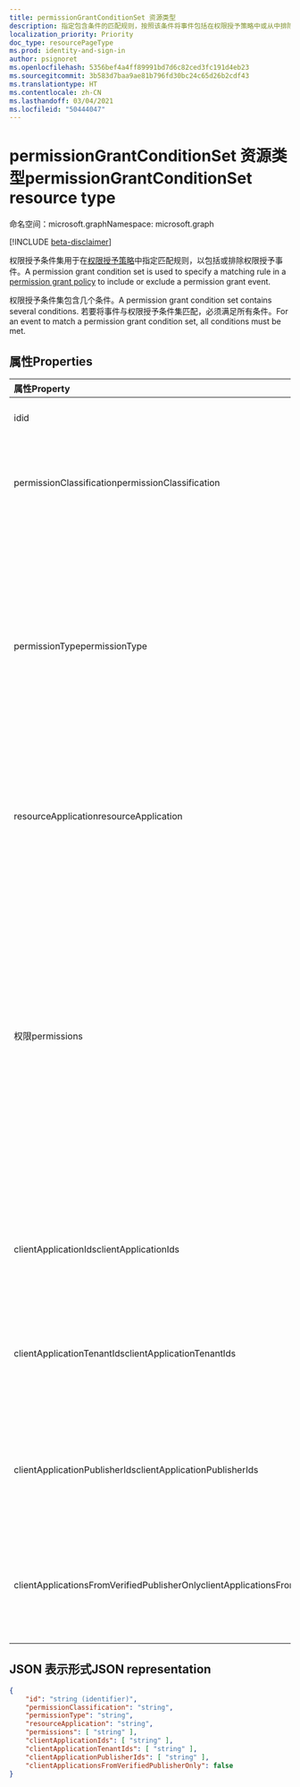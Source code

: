 ```yaml
---
title: permissionGrantConditionSet 资源类型
description: 指定包含条件的匹配规则，按照该条件将事件包括在权限授予策略中或从中排除。
localization_priority: Priority
doc_type: resourcePageType
ms.prod: identity-and-sign-in
author: psignoret
ms.openlocfilehash: 5356bef4a4ff89991bd7d6c82ced3fc191d4eb23
ms.sourcegitcommit: 3b583d7baa9ae81b796fd30bc24c65d26b2cdf43
ms.translationtype: HT
ms.contentlocale: zh-CN
ms.lasthandoff: 03/04/2021
ms.locfileid: "50444047"
---
```

# <a name="permissiongrantconditionset-resource-type"></a><span data-ttu-id="29fe9-103">permissionGrantConditionSet 资源类型</span><span class="sxs-lookup"><span data-stu-id="29fe9-103">permissionGrantConditionSet resource type</span></span>

<span data-ttu-id="29fe9-104">命名空间：microsoft.graph</span><span class="sxs-lookup"><span data-stu-id="29fe9-104">Namespace: microsoft.graph</span></span>

[!INCLUDE [beta-disclaimer](../../includes/beta-disclaimer.md)]

<span data-ttu-id="29fe9-105">权限授予条件集用于在[权限授予策略](permissiongrantpolicy.md)中指定匹配规则，以包括或排除权限授予事件。</span><span class="sxs-lookup"><span data-stu-id="29fe9-105">A permission grant condition set is used to specify a matching rule in a [permission grant policy](permissiongrantpolicy.md) to include or exclude a permission grant event.</span></span>

<span data-ttu-id="29fe9-106">权限授予条件集包含几个条件。</span><span class="sxs-lookup"><span data-stu-id="29fe9-106">A permission grant condition set contains several conditions.</span></span> <span data-ttu-id="29fe9-107">若要将事件与权限授予条件集匹配，必须满足所有条件。</span><span class="sxs-lookup"><span data-stu-id="29fe9-107">For an event to match a permission grant condition set, all conditions must be met.</span></span>

## <a name="properties"></a><span data-ttu-id="29fe9-108">属性</span><span class="sxs-lookup"><span data-stu-id="29fe9-108">Properties</span></span>

| <span data-ttu-id="29fe9-109">属性</span><span class="sxs-lookup"><span data-stu-id="29fe9-109">Property</span></span>     | <span data-ttu-id="29fe9-110">类型</span><span class="sxs-lookup"><span data-stu-id="29fe9-110">Type</span></span> |<span data-ttu-id="29fe9-111">说明</span><span class="sxs-lookup"><span data-stu-id="29fe9-111">Description</span></span>|
|:---------------|:--------|:----------|
| <span data-ttu-id="29fe9-112">id</span><span class="sxs-lookup"><span data-stu-id="29fe9-112">id</span></span> | <span data-ttu-id="29fe9-113">String</span><span class="sxs-lookup"><span data-stu-id="29fe9-113">String</span></span> | <span data-ttu-id="29fe9-114">权限授予条件集的唯一标识符。</span><span class="sxs-lookup"><span data-stu-id="29fe9-114">The unique identifier for the permission grant condition set.</span></span> <span data-ttu-id="29fe9-115">键。</span><span class="sxs-lookup"><span data-stu-id="29fe9-115">Key.</span></span> <span data-ttu-id="29fe9-116">只读。</span><span class="sxs-lookup"><span data-stu-id="29fe9-116">Read-only.</span></span> |
| <span data-ttu-id="29fe9-117">permissionClassification</span><span class="sxs-lookup"><span data-stu-id="29fe9-117">permissionClassification</span></span> | <span data-ttu-id="29fe9-118">字符串</span><span class="sxs-lookup"><span data-stu-id="29fe9-118">String</span></span> | <span data-ttu-id="29fe9-119">正在授予的权限的[权限分类](delegatedpermissionclassification.md)，或“all”，以与任何权限分类（包括未分类的权限）匹配。</span><span class="sxs-lookup"><span data-stu-id="29fe9-119">The [permission classification](delegatedpermissionclassification.md) for the permission being granted, or "all" to match with any permission classification (including permissions which are not classified).</span></span> <span data-ttu-id="29fe9-120">默认值为“`all`”。</span><span class="sxs-lookup"><span data-stu-id="29fe9-120">Default is `all`.</span></span> |
| <span data-ttu-id="29fe9-121">permissionType</span><span class="sxs-lookup"><span data-stu-id="29fe9-121">permissionType</span></span> | <span data-ttu-id="29fe9-122">permissionType</span><span class="sxs-lookup"><span data-stu-id="29fe9-122">permissionType</span></span> | <span data-ttu-id="29fe9-123">正在授予的权限的权限类型。</span><span class="sxs-lookup"><span data-stu-id="29fe9-123">The permission type of the permission being granted.</span></span> <span data-ttu-id="29fe9-124">可能的值：`application`，适用于应用程序权限（例如应用角色）或 `delegated`，适用于代理权限。</span><span class="sxs-lookup"><span data-stu-id="29fe9-124">Possible values: `application` for application permissions (e.g. app roles) or `delegated` for delegated permissions.</span></span> <span data-ttu-id="29fe9-125">值 `delegatedUserConsentable` 表示未由 API 发布者配置为需要管理员同意的委派权限 - 该值可以在内置权限授予策略中使用，但不能在自定义权限授予策略中使用。</span><span class="sxs-lookup"><span data-stu-id="29fe9-125">The value `delegatedUserConsentable` indicates delegated permissions which have not been configured by the API publisher to require admin consent—this value may be used in built-in permission grant policies, but cannot be used in custom permission grant policies.</span></span> <span data-ttu-id="29fe9-126">必填。</span><span class="sxs-lookup"><span data-stu-id="29fe9-126">Required.</span></span> |
| <span data-ttu-id="29fe9-127">resourceApplication</span><span class="sxs-lookup"><span data-stu-id="29fe9-127">resourceApplication</span></span> | <span data-ttu-id="29fe9-128">字符串</span><span class="sxs-lookup"><span data-stu-id="29fe9-128">String</span></span> | <span data-ttu-id="29fe9-129">正在为其授予权限的资源应用程序（例如 API）的 **appId**，或者与任何资源应用程序或 API 匹配的 `any`。</span><span class="sxs-lookup"><span data-stu-id="29fe9-129">The **appId** of the resource application (e.g. the API) for which a permission is being granted, or `any` to match with any resource application or API.</span></span> <span data-ttu-id="29fe9-130">默认值为“`any`”。</span><span class="sxs-lookup"><span data-stu-id="29fe9-130">Default is `any`.</span></span> |
| <span data-ttu-id="29fe9-131">权限</span><span class="sxs-lookup"><span data-stu-id="29fe9-131">permissions</span></span> | <span data-ttu-id="29fe9-132">String collection</span><span class="sxs-lookup"><span data-stu-id="29fe9-132">String collection</span></span> | <span data-ttu-id="29fe9-133">要与之匹配的特定许可的 **id** 值列表，或具有单一值“all”以与任何权限匹配的列表。</span><span class="sxs-lookup"><span data-stu-id="29fe9-133">The list of **id** values for the specific permissions to match with, or a list with the single value "all" to match with any permission.</span></span> <span data-ttu-id="29fe9-134">可以在 API 的 [**servicePrincipal**](serviceprincipal.md) 对象的 **publishedPermissionScopes** 属性中找到委派权限的 **id**。</span><span class="sxs-lookup"><span data-stu-id="29fe9-134">The **id** of delegated permissions can be found in the **publishedPermissionScopes** property of the API's [**servicePrincipal**](serviceprincipal.md) object.</span></span> <span data-ttu-id="29fe9-135">可以在 API 的 [**servicePrincipal**](serviceprincipal.md) 对象的 **appRoles** 属性中找到应用程序权限的 **id**。</span><span class="sxs-lookup"><span data-stu-id="29fe9-135">The **id** of application permissions can be found in the **appRoles** property of the API's [**servicePrincipal**](serviceprincipal.md) object.</span></span> <span data-ttu-id="29fe9-136">可以在 API 的 [**servicePrincipal**](serviceprincipal.md) 对象的 **resourceSpecificApplicationPermissions** 属性中找到特定于资源的应用程序权限的 **id**。</span><span class="sxs-lookup"><span data-stu-id="29fe9-136">The **id** of resource-specific application permissions can be found in the **resourceSpecificApplicationPermissions** property of the API's [**servicePrincipal**](serviceprincipal.md) object.</span></span> <span data-ttu-id="29fe9-137">默认值为单一值“all”。</span><span class="sxs-lookup"><span data-stu-id="29fe9-137">Default is the single value "all".</span></span> |
| <span data-ttu-id="29fe9-138">clientApplicationIds</span><span class="sxs-lookup"><span data-stu-id="29fe9-138">clientApplicationIds</span></span> | <span data-ttu-id="29fe9-139">字符串集合</span><span class="sxs-lookup"><span data-stu-id="29fe9-139">String collection</span></span> | <span data-ttu-id="29fe9-140">要匹配的客户端应用程序的 **appId** 值列表，或具有单个值“all”以匹配任何客户端应用程序的列表。</span><span class="sxs-lookup"><span data-stu-id="29fe9-140">A list of **appId** values for the client applications to match with, or a list with the single value "all" to match any client application.</span></span> <span data-ttu-id="29fe9-141">默认值为单一值“all”。</span><span class="sxs-lookup"><span data-stu-id="29fe9-141">Default is the single value "all".</span></span> |
| <span data-ttu-id="29fe9-142">clientApplicationTenantIds</span><span class="sxs-lookup"><span data-stu-id="29fe9-142">clientApplicationTenantIds</span></span> | <span data-ttu-id="29fe9-143">字符串集合</span><span class="sxs-lookup"><span data-stu-id="29fe9-143">String collection</span></span> | <span data-ttu-id="29fe9-144">在其中注册了客户端应用程序的 Azure Active Directory 租户 ID 的列表，或具有单一值“all”以与在任何租户中注册的客户端应用程序匹配的列表。</span><span class="sxs-lookup"><span data-stu-id="29fe9-144">A list of Azure Active Directory tenant IDs in which the client application is registered, or a list with the single value "all" to match with client apps registered in any tenant.</span></span> <span data-ttu-id="29fe9-145">默认值为单一值“all”。</span><span class="sxs-lookup"><span data-stu-id="29fe9-145">Default is the single value "all".</span></span> |
| <span data-ttu-id="29fe9-146">clientApplicationPublisherIds</span><span class="sxs-lookup"><span data-stu-id="29fe9-146">clientApplicationPublisherIds</span></span> | <span data-ttu-id="29fe9-147">字符串集合</span><span class="sxs-lookup"><span data-stu-id="29fe9-147">String collection</span></span> | <span data-ttu-id="29fe9-148">已验证的客户端应用程序发布者的 Microsoft 合作伙伴网络 (MPN) ID 列表，或具有单一值“all”以与来自任何发布者的客户端应用程序匹配的列表。</span><span class="sxs-lookup"><span data-stu-id="29fe9-148">A list of Microsoft Partner Network (MPN) IDs for verified publishers of the client application, or a list with the single value "all" to match with client apps from any publisher.</span></span> <span data-ttu-id="29fe9-149">默认值为单一值“all”。</span><span class="sxs-lookup"><span data-stu-id="29fe9-149">Default is the single value "all".</span></span> |
| <span data-ttu-id="29fe9-150">clientApplicationsFromVerifiedPublisherOnly</span><span class="sxs-lookup"><span data-stu-id="29fe9-150">clientApplicationsFromVerifiedPublisherOnly</span></span> | <span data-ttu-id="29fe9-151">布尔值</span><span class="sxs-lookup"><span data-stu-id="29fe9-151">Boolean</span></span> | <span data-ttu-id="29fe9-152">设置为“`true`”将仅在具有已验证发布者的客户端应用程序上进行匹配。</span><span class="sxs-lookup"><span data-stu-id="29fe9-152">Set to `true` to only match on client applications with a verified publisher.</span></span> <span data-ttu-id="29fe9-153">设置为 `false` 将在任何客户端应用上进行匹配，即使未验证发布者。</span><span class="sxs-lookup"><span data-stu-id="29fe9-153">Set to `false` to match on any client app, even if it does not have a verified publisher.</span></span> <span data-ttu-id="29fe9-154">默认值为“`false`”。</span><span class="sxs-lookup"><span data-stu-id="29fe9-154">Default is `false`.</span></span> |

## <a name="json-representation"></a><span data-ttu-id="29fe9-155">JSON 表示形式</span><span class="sxs-lookup"><span data-stu-id="29fe9-155">JSON representation</span></span>

<!-- {
  "blockType": "resource",
  "keyProperty": "id",
  "@odata.type": "microsoft.graph.permissionGrantConditionSet"
}-->

```json
{
    "id": "string (identifier)",
    "permissionClassification": "string",
    "permissionType": "string",
    "resourceApplication": "string",
    "permissions": [ "string" ],
    "clientApplicationIds": [ "string" ],
    "clientApplicationTenantIds": [ "string" ],
    "clientApplicationPublisherIds": [ "string" ],
    "clientApplicationsFromVerifiedPublisherOnly": false
}
```
